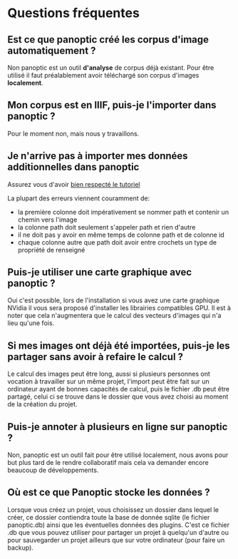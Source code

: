 # Questions fréquentes

## Est ce que panoptic créé les corpus d'image automatiquement ? 

Non panoptic est un outil **d'analyse** de corpus déjà existant. Pour être utilisé il faut préalablement avoir téléchargé son corpus d'images **localement**. 

## Mon corpus est en IIIF, puis-je l'importer dans panoptic ? 

Pour le moment non, mais nous y travaillons.

## Je n'arrive pas à importer mes données additionnelles dans panoptic

Assurez vous d'avoir [bien respecté le tutoriel](/start/propsimport)

La plupart des erreurs viennent couramment de:

- la première colonne doit impérativement se nommer path et contenir un chemin vers l'image
- la colonne path doit seulement s'appeler path et rien d'autre
- il ne doit pas y avoir en même temps de colonne path et de colonne id
- chaque colonne autre que path doit avoir entre crochets un type de propriété de renseigné

## Puis-je utiliser une carte graphique avec panoptic ? 

Oui c'est possible, lors de l'installation si vous avez une carte graphique NVidia il vous sera proposé d'installer les librairies compatibles GPU. 
Il est à noter que cela n'augmentera que le calcul des vecteurs d'images qui n'a lieu qu'une fois. 

## Si mes images ont déjà été importées, puis-je les partager sans avoir à refaire le calcul ? 

Le calcul des images peut être long, aussi si plusieurs personnes ont vocation à travailler sur un même projet, l'import peut être fait sur un ordinateur ayant de bonnes capacités de calcul, puis le fichier .db peut être partagé, celui ci se trouve dans le dossier que vous avez choisi au moment de la création du projet. 

## Puis-je annoter à plusieurs en ligne sur panoptic ? 

Non, panoptic est un outil fait pour être utilisé localement, nous avons pour but plus tard de le rendre collaboratif mais cela va demander encore beaucoup de développements. 

## Où est ce que Panoptic stocke les données ? 

Lorsque vous créez un projet, vous choisissez un dossier dans lequel le créer, ce dossier contiendra toute la base de donnée sqlite (le fichier panoptic.db) ainsi que les éventuelles données des plugins. C'est ce fichier .db que vous pouvez utiliser pour partager un projet à quelqu'un d'autre ou pour sauvegarder un projet ailleurs que sur votre ordinateur (pour faire un backup).
